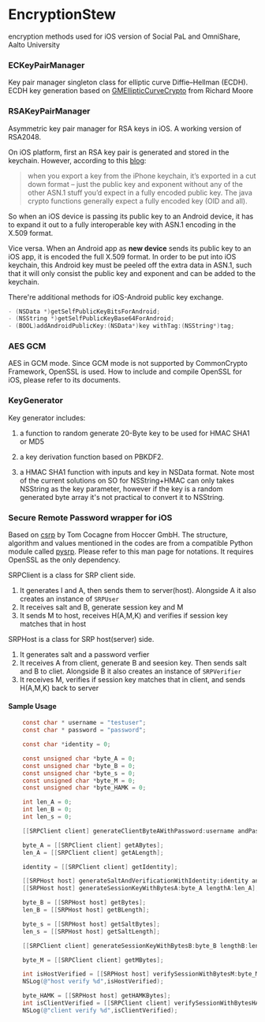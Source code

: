 # EncryptionStew
encryption methods used for iOS version of Social PaL and OmniShare, Aalto University

### ECKeyPairManager
Key pair manager singleton class for elliptic curve Diffie–Hellman (ECDH). ECDH key generation based on [GMEllipticCurveCrypto](https://github.com/ricmoo/GMEllipticCurveCrypto) from Richard Moore

### RSAKeyPairManager
Asymmetric key pair manager for RSA keys in iOS. A working version of RSA2048.

On iOS platform, first an RSA key pair is generated and stored in the keychain. However, according to this [blog](http://blog.wingsofhermes.org/?p=42):

>when you export a key from the iPhone keychain, it’s exported in a cut down format – just the public key and exponent without any of the other ASN.1 stuff you’d expect in a fully encoded public key. The java crypto functions generally expect a fully encoded key (OID and all).

So when an iOS device is passing its public key to an Android device, it has to expand it out to a fully interoperable key with ASN.1 encoding in the X.509 format.

Vice versa. When an Android app as **new device** sends its public key to an iOS app, it is encoded the full X.509 format. In order to be put into iOS keychain, this Android key must be peeled off the extra data in ASN.1, such that it will only consist the public key and exponent and can be added to the keychain.

There're additional methods for iOS-Android public key exchange.
```objective-c
- (NSData *)getSelfPublicKeyBitsForAndroid;
- (NSString *)getSelfPublicKeyBase64ForAndroid;
- (BOOL)addAndroidPublicKey:(NSData*)key withTag:(NSString*)tag;
```


### AES GCM
AES in GCM mode. Since GCM mode is not supported by CommonCrypto Framework, OpenSSL is used. How to include and compile OpenSSL for iOS, please refer to its documents.


### KeyGenerator
Key generator includes:

1. a function to random generate 20-Byte key to be used for HMAC SHA1 or MD5

2. a key derivation function based on PBKDF2.

3. a HMAC SHA1 function with inputs and key in NSData format. Note most of the current solutions on SO for NSString+HMAC can only takes NSString as the key parameter, however if the key is a random generated byte array it's not practical to convert it to NSString.

### Secure Remote Password wrapper for iOS
Based on [csrp](https://github.com/hoccer/csrp) by Tom Cocagne from Hoccer GmbH.
The structure, algorithm and values mentioned in the codes are from a compatible Python module called [pysrp](http://pythonhosted.org/srp/srp.html). Please refer to this man page for notations.
It requires OpenSSL as the only dependency.

SRPClient is a class for SRP client side.

1. It generates I and A, then sends them to server(host). Alongside A it also creates an instance of `SRPUser`
2. It receives salt and B, generate session key and M
3. It sends M to host, receives H(A,M,K) and verifies if session key matches that in host

SRPHost is a class for SRP host(server) side.

1. It generates salt and a password verfier
2. It receives A from client, generate B and seesion key. Then sends salt and B to cliet. Alongside B it also creates an instance of `SRPVerifier`
3. It receives M, verifies if session key matches that in client, and sends H(A,M,K) back to server

#### Sample Usage
```objective-c
    const char * username = "testuser";
    const char * password = "password";

    const char *identity = 0;

    const unsigned char *byte_A = 0;
    const unsigned char *byte_B = 0;
    const unsigned char *byte_s = 0;
    const unsigned char *byte_M = 0;
    const unsigned char *byte_HAMK = 0;

    int len_A = 0;
    int len_B = 0;
    int len_s = 0;

    [[SRPClient client] generateClientByteAWithPassword:username andPassword:password];   // -------- step 1

    byte_A = [[SRPClient client] getABytes];
    len_A = [[SRPClient client] getALength];

    identity = [[SRPClient client] getIdentity];

    [[SRPHost host] generateSaltAndVerificationWithIdentity:identity andPassword:password];    // -------- step 2
    [[SRPHost host] generateSessionKeyWithBytesA:byte_A lengthA:len_A];            // ----------- step 3

    byte_B = [[SRPHost host] getBytes];
    len_B = [[SRPHost host] getBLength];

    byte_s = [[SRPHost host] getSaltBytes];
    len_s = [[SRPHost host] getSaltLength];

    [[SRPClient client] generateSessionKeyWithBytesB:byte_B lengthB:len_B salt:byte_s lengthSalt:len_s]; // -------- step 4

    byte_M = [[SRPClient client] getMBytes];

    int isHostVerified = [[SRPHost host] verifySessionWithBytesM:byte_M];  // -------- step 5
    NSLog(@"host verify %d",isHostVerified);

    byte_HAMK = [[SRPHost host] getHAMKBytes];
    int isClientVerified = [[SRPClient client] verifySessionWithBytesHAMK:byte_HAMK];  // -------- step 6
    NSLog(@"client verify %d",isClientVerified);
```
